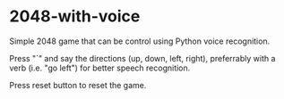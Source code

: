 # 2048-with-voice
Simple 2048 game that can be control using Python voice recognition.

Press "`" and say the directions (up, down, left, right), preferrably with a verb (i.e. "go left") for better speech recognition.

Press reset button to reset the game.
